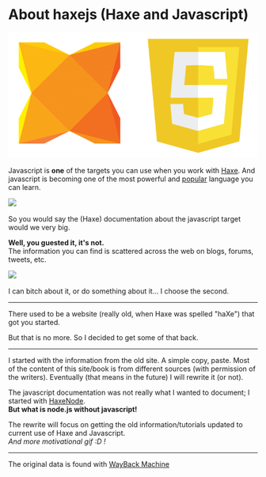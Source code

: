 # About haxejs (Haxe and Javascript)

![Haxe logo](../img/haxe_javascript_logos.png)

Javascript is **one** of the targets you can use when you work with [Haxe](http://haxe.org/).
And javascript is becoming one of the most powerful and [popular](https://github.com/blog/2047-language-trends-on-github) language you can learn.

![](https://cloud.githubusercontent.com/assets/2623954/9098640/f15e22b4-3b7f-11e5-9496-12b6d811f0ea.jpg)

So you would say the (Haxe) documentation about the javascript target would we very big.

**Well, you guested it, it's not.**   
The information you can find is scattered across the web on blogs, forums, tweets, etc.


![](http://www.reactiongifs.com/r/do.gif)

I can bitch about it, or do something about it... I choose the second.

----

There used to be a website (really old, when Haxe was spelled "haXe") that got you started.

But that is no more. So I decided to get some of that back.

---

I started with the information from the old site. A simple copy, paste. Most of the content of this site/book is from different sources (with permission of the writers). Eventually (that means in the future) I will rewrite it (or not).
 
The javascript documentation was not really what I wanted to document; I started with [HaxeNode](http://matthijskamstra.github.io/haxenode/).  
**But what is node.js without javascript!**

The rewrite will focus on getting the old information/tutorials updated to current use of Haxe and Javascript.  
*And more motivational gif :D !*


----

The original data is found with [WayBack Machine](https://web.archive.org/web/20130917142452/http://www.haxejs.org/externs) 

